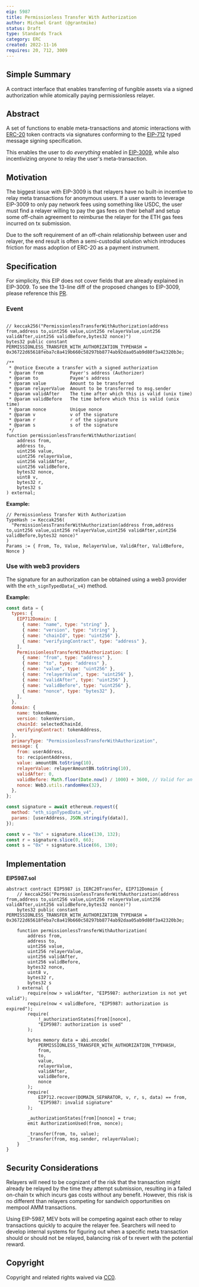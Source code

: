 ```yaml
---
eip: 5987
title: Permissionless Transfer With Authorization
author: Michael Grant (@grantmike)
status: Draft
type: Standards Track
category: ERC
created: 2022-11-16
requires: 20, 712, 3009
---
```


## Simple Summary

A contract interface that enables transferring of fungible assets via a signed authorization while atomically paying permissionless relayer. 

## Abstract

A set of functions to enable meta-transactions and atomic interactions with [ERC-20](./eip-20.md) token contracts via signatures conforming to the [EIP-712](./eip-712.md) typed message signing specification.

This enables the user to do _everything_ enabled in [EIP-3009](./eip-3009), while also incentivizing _anyone_ to relay the user's meta-transaction.

## Motivation

The biggest issue with EIP-3009 is that relayers have no built-in incentive to relay meta transactions for anonymous users. If a user wants to leverage EIP-3009 to only pay network fees using something like USDC, the user must find a relayer willing to pay the gas fees on their behalf and setup some off-chain agreement to reimburse the relayer for the ETH gas fees incurred on tx submission.

Due to the soft requirement of an off-chain relationship between user and relayer, the end result is often a semi-custodial solution which introduces friction for mass adoption of ERC-20 as a payment instrument.  

## Specification

For simplicity, this EIP does not cover fields that are already explained in EIP-3009. To see the 13-line diff of the proposed changes to EIP-3009, please reference this [PR](https://github.com/grantmike/EIPs/pull/2).      

### Event

```solidity

// keccak256("PermissionlessTransferWithAuthorization(address from,address to,uint256 value,uint256 relayerValue,uint256 validAfter,uint256 validBefore,bytes32 nonce)")
bytes32 public constant PERMISSIONLESS_TRANSFER_WITH_AUTHORIZATION_TYPEHASH = 0x36722d65618feba7c8a419b660c58297bb8774ab92daa05ab9d80f3a42320b3e;

/**
 * @notice Execute a transfer with a signed authorization
 * @param from          Payer's address (Authorizer)
 * @param to            Payee's address
 * @param value         Amount to be transferred
 * @param relayerValue  Amount to be transferred to msg.sender
 * @param validAfter    The time after which this is valid (unix time)
 * @param validBefore   The time before which this is valid (unix time)
 * @param nonce         Unique nonce
 * @param v             v of the signature
 * @param r             r of the signature
 * @param s             s of the signature
 */
function permissionlessTransferWithAuthorization(
    address from,
    address to,
    uint256 value,
    uint256 relayerValue,
    uint256 validAfter,
    uint256 validBefore,
    bytes32 nonce,
    uint8 v,
    bytes32 r,
    bytes32 s
) external;

```

**Example:**

```
// Permissionless Transfer With Authorization
TypeHash := Keccak256(
  "PermissionlessTransferWithAuthorization(address from,address to,uint256 value,uint256 relayerValue,uint256 validAfter,uint256 validBefore,bytes32 nonce)"
)
Params := { From, To, Value, RelayerValue, ValidAfter, ValidBefore, Nonce }
```

### Use with web3 providers

The signature for an authorization can be obtained using a web3 provider with the `eth_signTypedData{_v4}` method.

**Example:**

```javascript
const data = {
  types: {
    EIP712Domain: [
      { name: "name", type: "string" },
      { name: "version", type: "string" },
      { name: "chainId", type: "uint256" },
      { name: "verifyingContract", type: "address" },
    ],
    PermissionlessTransferWithAuthorization: [
      { name: "from", type: "address" },
      { name: "to", type: "address" },
      { name: "value", type: "uint256" }, 
      { name: "relayerValue", type: "uint256" },
      { name: "validAfter", type: "uint256" },
      { name: "validBefore", type: "uint256" },
      { name: "nonce", type: "bytes32" },
    ],
  },
  domain: {
    name: tokenName,
    version: tokenVersion,
    chainId: selectedChainId,
    verifyingContract: tokenAddress,
  },
  primaryType: "PermissionlessTransferWithAuthorization",
  message: {
    from: userAddress,
    to: recipientAddress,
    value: amountBN.toString(10),
    relayerValue: relayerAmountBN.toString(10),
    validAfter: 0,
    validBefore: Math.floor(Date.now() / 1000) + 3600, // Valid for an hour
    nonce: Web3.utils.randomHex(32),
  },
};

const signature = await ethereum.request({
  method: "eth_signTypedData_v4",
  params: [userAddress, JSON.stringify(data)],
});

const v = "0x" + signature.slice(130, 132);
const r = signature.slice(0, 66);
const s = "0x" + signature.slice(66, 130);
```

## Implementation

**EIP5987.sol**
```solidity
abstract contract EIP5987 is IERC20Transfer, EIP712Domain {
    // keccak256("PermissionlessTransferWithAuthorization(address from,address to,uint256 value,uint256 relayerValue,uint256 validAfter,uint256 validBefore,bytes32 nonce)")
    bytes32 public constant PERMISSIONLESS_TRANSFER_WITH_AUTHORIZATION_TYPEHASH = 0x36722d65618feba7c8a419b660c58297bb8774ab92daa05ab9d80f3a42320b3e;

    function permissionlessTransferWithAuthorization(
        address from,
        address to,
        uint256 value,
        uint256 relayerValue,
        uint256 validAfter,
        uint256 validBefore,
        bytes32 nonce,
        uint8 v,
        bytes32 r,
        bytes32 s
    ) external {
        require(now > validAfter, "EIP5987: authorization is not yet valid");
        require(now < validBefore, "EIP5987: authorization is expired");
        require(
            !_authorizationStates[from][nonce],
            "EIP5987: authorization is used"
        );

        bytes memory data = abi.encode(
            PERMISSIONLESS_TRANSFER_WITH_AUTHORIZATION_TYPEHASH,
            from,
            to,
            value,
            relayerValue,
            validAfter,
            validBefore,
            nonce
        );
        require(
            EIP712.recover(DOMAIN_SEPARATOR, v, r, s, data) == from,
            "EIP5987: invalid signature"
        );

        _authorizationStates[from][nonce] = true;
        emit AuthorizationUsed(from, nonce);

        _transfer(from, to, value);
        _transfer(from, msg.sender, relayerValue);
    }
}
```

## Security Considerations

Relayers will need to be cognizant of the risk that the transaction might already be relayed by the time they attempt submission, resulting in a failed on-chain tx which incurs gas costs without any benefit. However, this risk is no different than relayers competing for sandwich opportunities on mempool AMM transactions. 

Using EIP-5987, MEV bots will be competing against each other to relay transactions quickly to acquire the relayer fee. Searchers will need to develop internal systems for figuring out when a specific meta transaction should or should not be relayed, balancing risk of tx revert with the potential reward.  

## Copyright

Copyright and related rights waived via [CC0](../LICENSE.md).

